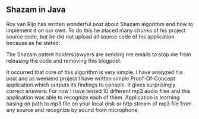 ## Shazam in Java

Roy van Rijn has written wonderful post about Shazam algorithm and how to implement it on our own. To do this he placed many chunks of his project source code, but he did not upload all source code of his application because as he stated:

The Shazam patent holders lawyers are sending me emails to stop me from releasing the code and removing this blogpost.

It occurred that core of this algorithm is very simple. I have analyzed his post and as weekend project I have written simple Proof-Of-Concept application which outputs its findings to console. It gives surprisingly correct answers. For now I have tested 10 different mp3 audio files and this application was able to recognize each of them. Application is learning basing on path to mp3 file on your local disk or http stream of mp3 file from any source and recognize by sound from microphone. 

